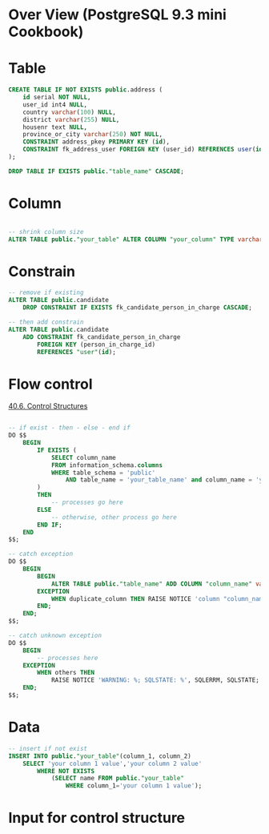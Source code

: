 # Over View (PostgreSQL 9.3 mini Cookbook)

# Table

```sql
CREATE TABLE IF NOT EXISTS public.address (
    id serial NOT NULL,
    user_id int4 NULL,
    country varchar(100) NULL,
    district varchar(255) NULL,
    housenr text NULL,
    province_or_city varchar(250) NOT NULL,
    CONSTRAINT address_pkey PRIMARY KEY (id),
    CONSTRAINT fk_address_user FOREIGN KEY (user_id) REFERENCES user(id)
);
```

```sql
DROP TABLE IF EXISTS public."table_name" CASCADE;
```

# Column

```sql

-- shrink column size
ALTER TABLE public."your_table" ALTER COLUMN "your_column" TYPE varchar(50);

```

# Constrain

```sql
-- remove if existing
ALTER TABLE public.candidate 
    DROP CONSTRAINT IF EXISTS fk_candidate_person_in_charge CASCADE;

-- then add constrain
ALTER TABLE public.candidate 
    ADD CONSTRAINT fk_candidate_person_in_charge 
        FOREIGN KEY (person_in_charge_id) 
        REFERENCES "user"(id);
```

# Flow control
[40.6. Control Structures](https://www.postgresql.org/docs/9.3/plpgsql-control-structures.html)
```sql

-- if exist - then - else - end if
DO $$
    BEGIN
        IF EXISTS ( 
            SELECT column_name
            FROM information_schema.columns
            WHERE table_schema = 'public'
                AND table_name = 'your_table_name' and column_name = 'your_column_name'
        )
        THEN
            -- processes go here
        ELSE
            -- otherwise, other process go here
        END IF;
    END
$$; 

-- catch exception
DO $$
    BEGIN
        BEGIN
            ALTER TABLE public."table_name" ADD COLUMN "column_name" varchar(100);
        EXCEPTION
            WHEN duplicate_column THEN RAISE NOTICE 'column "column_name" already exists in public."table_name"';
        END;
    END;
$$;

-- catch unknown exception
DO $$
    BEGIN
	    -- processes here
	EXCEPTION
		WHEN others THEN
			RAISE NOTICE 'WARNING: %; SQLSTATE: %', SQLERRM, SQLSTATE; 
	END;
$$;
```

# Data
```sql
-- insert if not exist
INSERT INTO public."your_table"(column_1, column_2) 
    SELECT 'your column 1 value','your column 2 value'
        WHERE NOT EXISTS 
            (SELECT name FROM public."your_table" 
                WHERE column_1='your column 1 value');
```

# Input for control structure
<!--stackedit_data:
eyJoaXN0b3J5IjpbLTEzNDI0ODA1OTVdfQ==
-->